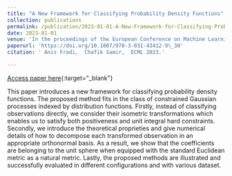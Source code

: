 ```yaml
---
title: "A New Framework for Classifying Probability Density Functions"
collection: publications
permalink: /publication/2023-01-01-A-New-Framework-for-Classifying-Probability-Density-Functions
date: 2023-01-01
venue: 'In the proceedings of the European Conference on Machine Learning, ECML  , Turin, Italy, September 18-22, 2023'
paperurl: 'https://doi.org/10.1007/978-3-031-43412-9\_30'
citation: ' Anis Fradi,  Chafik Samir,  ECML 2023.'

---
```


[Access paper here](https://doi.org/10.1007/978-3-031-43412-9\_30){:target="_blank"}

This paper introduces a new framework for  classifying probability density functions. The proposed method fits in the class of constrained Gaussian processes indexed by distribution functions. Firstly, instead of classifying observations directly, we consider their isometric transformations which enables us to satisfy both positiveness and unit integral hard constraints. Secondly,  we introduce the theoretical proprieties and give numerical details of  how to decompose  each transformed observation  in an appropriate orthonormal  basis. As a result, we show that the coefficients  are belonging to the unit sphere when equipped with the standard Euclidean metric as  a natural metric. Lastly, the proposed methods are illustrated and successfully evaluated in different configurations and with various dataset.
